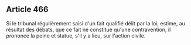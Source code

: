 Article 466
----
Si le tribunal régulièrement saisi d'un fait qualifié délit par la loi, estime,
au résultat des débats, que ce fait ne constitue qu'une contravention, il
prononce la peine et statue, s'il y a lieu, sur l'action civile.
